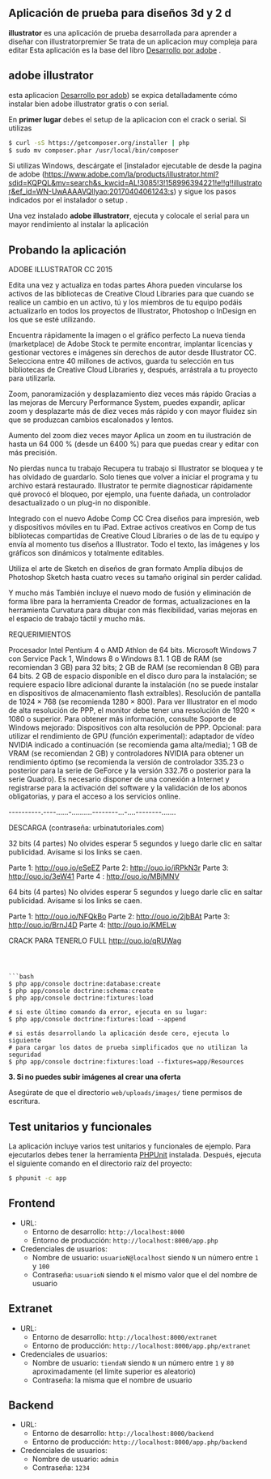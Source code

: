 Aplicación de prueba para diseños 3d y 2 d 
-------------------------------------------------------------------------------

**illustrator** es una aplicación de prueba desarrollada para aprender a diseñar con
illustratorpremier Se trata de un aplicacion muy compleja para editar 
Esta aplicación es la base del libro [Desarrollo por adobe](https://www.adobe.com/la/products/illustrator.html?sdid=KQPQL&mv=search&s_kwcid=AL!3085!3!158996394221!e!!g!!illustrator&ef_id=WN-UwAAAAVQllyao:20170404061243:s)
.



adobe illustrator
------------------------

esta aplicacion  [Desarrollo por adob](https://www.adobe.com/la/products/illustrator.html?sdid=KQPQL&mv=search&s_kwcid=AL!3085!3!158996394221!e!!g!!illustrator&ef_id=WN-UwAAAAVQllyao:20170404061243:s)) se
expica detalladamente cómo instalar bien adobe illustrator gratis o con serial.

En **primer lugar** debes el setup de la aplicacion con el crack o serial. Si utilizas


```bash
$ curl -sS https://getcomposer.org/installer | php
$ sudo mv composer.phar /usr/local/bin/composer
```

Si utilizas Windows, descárgate el [instalador ejecutable de
desde la pagina de adobe (https://www.adobe.com/la/products/illustrator.html?sdid=KQPQL&mv=search&s_kwcid=AL!3085!3!158996394221!e!!g!!illustrator&ef_id=WN-UwAAAAVQllyao:20170404061243:s) y sigue los pasos indicados por el
instalador o setup .

Una vez instalado **adobe illustratorr**, ejecuta y colocale el serial para un mayor rendimiento al 
instalar la aplicación 


Probando la aplicación
----------------------

ADOBE ILLUSTRATOR CC 2015

Edita una vez y actualiza en todas partes
Ahora pueden vincularse los activos de las bibliotecas de Creative Cloud Libraries para que cuando se realice un cambio en un activo, tú y los miembros de tu equipo podáis actualizarlo en todos los proyectos de Illustrator, Photoshop o InDesign en los que se esté utilizando.

Encuentra rápidamente la imagen o el gráfico perfecto
La nueva tienda (marketplace) de Adobe Stock te permite encontrar, implantar licencias y gestionar vectores e imágenes sin derechos de autor desde Illustrator CC. Selecciona entre 40 millones de activos, guarda tu selección en tus bibliotecas de Creative Cloud Libraries y, después, arrástrala a tu proyecto para utilizarla.

Zoom, panoramización y desplazamiento diez veces más rápido
Gracias a las mejoras de Mercury Performance System, puedes expandir, aplicar zoom y desplazarte más de diez veces más rápido y con mayor fluidez sin que se produzcan cambios escalonados y lentos.

Aumento del zoom diez veces mayor
Aplica un zoom en tu ilustración de hasta un 64 000 % (desde un 6400 %) para que puedas crear y editar con más precisión.

No pierdas nunca tu trabajo
Recupera tu trabajo si Illustrator se bloquea y te has olvidado de guardarlo. Solo tienes que volver a iniciar el programa y tu archivo estará restaurado. Illustrator te permite diagnosticar rápidamente qué provocó el bloqueo, por ejemplo, una fuente dañada, un controlador desactualizado o un plug-in no disponible.

Integrado con el nuevo Adobe Comp CC
Crea diseños para impresión, web y dispositivos móviles en tu iPad. Extrae activos creativos en Comp de tus bibliotecas compartidas de Creative Cloud Libraries o de las de tu equipo y envía al momento tus diseños a Illustrator. Todo el texto, las imágenes y los gráficos son dinámicos y totalmente editables.

Utiliza el arte de Sketch en diseños de gran formato
Amplía dibujos de Photoshop Sketch hasta cuatro veces su tamaño original sin perder calidad.

Y mucho más
También incluye el nuevo modo de fusión y eliminación de forma libre para la herramienta Creador de formas, actualizaciones en la herramienta Curvatura para dibujar con más flexibilidad, varias mejoras en el espacio de trabajo táctil y mucho más.

REQUERIMIENTOS

Procesador Intel Pentium 4 o AMD Athlon de 64 bits.
Microsoft Windows 7 con Service Pack 1, Windows 8 o Windows 8.1.
1 GB de RAM (se recomiendan 3 GB) para 32 bits; 2 GB de RAM (se recomiendan 8 GB) para 64 bits.
2 GB de espacio disponible en el disco duro para la instalación; se requiere espacio libre adicional durante la instalación (no se puede instalar en dispositivos de almacenamiento flash extraíbles).
Resolución de pantalla de 1024 × 768 (se recomienda 1280 × 800).
Para ver Illustrator en el modo de alta resolución de PPP, el monitor debe tener una resolución de 1920 × 1080 o superior. Para obtener más información, consulte Soporte de Windows mejorado: Dispositivos con alta resolución de PPP.
Opcional: para utilizar el rendimiento de GPU (función experimental): adaptador de vídeo NVIDIA indicado a continuación (se recomienda gama alta/media); 1 GB de VRAM (se recomiendan 2 GB) y controladores NVIDIA para obtener un rendimiento óptimo (se recomienda la versión de controlador 335.23 o posterior para la serie de GeForce y la versión 332.76 o posterior para la serie Quadro).
Es necesario disponer de una conexión a Internet y registrarse para la activación del software y la validación de los abonos obligatorias, y para el acceso a los servicios online.

----------.----......-..........--------...-....--------.......

DESCARGA
(contraseña: urbinatutoriales.com)

32 bits (4 partes)
No olvides esperar 5 segundos y luego darle clic en saltar publicidad. Avísame si los links se caen.

Parte 1: http://ouo.io/eSeEZ
Parte 2: http://ouo.io/iRPkN3r
Parte 3: http://ouo.io/3eW41
Parte 4 : http://ouo.io/MBjMNV

64 bits (4 partes)
No olvides esperar 5 segundos y luego darle clic en saltar publicidad. Avísame si los links se caen.

Parte 1: http://ouo.io/NFQkBo
Parte 2: http://ouo.io/2jbBAt
Parte 3: http://ouo.io/BrnJ4D
Parte 4: http://ouo.io/KMELw

CRACK PARA TENERLO FULL
http://ouo.io/qRUWag
```



```bash
$ php app/console doctrine:database:create
$ php app/console doctrine:schema:create
$ php app/console doctrine:fixtures:load

# si este último comando da error, ejecuta en su lugar:
$ php app/console doctrine:fixtures:load --append

# si estás desarrollando la aplicación desde cero, ejecuta lo siguiente
# para cargar los datos de prueba simplificados que no utilizan la seguridad
$ php app/console doctrine:fixtures:load --fixtures=app/Resources
```

**3. Si no puedes subir imágenes al crear una oferta**

Asegúrate de que el directorio `web/uploads/images/` tiene permisos de escritura.

Test unitarios y funcionales
----------------------------

La aplicación incluye varios test unitarios y funcionales de ejemplo. Para
ejecutarlos debes tener la herramienta
[PHPUnit](https://github.com/sebastianbergmann/phpunit/) instalada. Después,
ejecuta el siguiente comando en el directorio raíz del proyecto:

```bash
$ phpunit -c app
```

Frontend
--------

  * URL:
    * Entorno de desarrollo: `http://localhost:8000`
    * Entorno de producción: `http://localhost:8000/app.php`
  * Credenciales de usuarios:
    * Nombre de usuario: `usuarioN@localhost` siendo `N` un número entre `1` y `100`
    * Contraseña: `usuarioN` siendo `N` el mismo valor que el del nombre de usuario

Extranet
--------

  * URL:
    * Entorno de desarrollo: `http://localhost:8000/extranet`
    * Entorno de producción: `http://localhost:8000/app.php/extranet`
  * Credenciales de usuarios:
    * Nombre de usuario: `tiendaN` siendo `N` un número entre `1` y `80` aproximadamente
    (el límite superior es aleatorio)
    * Contraseña: la misma que el nombre de usuario

Backend
-------

  * URL:
    * Entorno de desarrollo: `http://localhost:8000/backend`
    * Entorno de producción: `http://localhost:8000/app.php/backend`
  * Credenciales de usuarios:
    * Nombre de usuario: `admin`
    * Contraseña: `1234`
